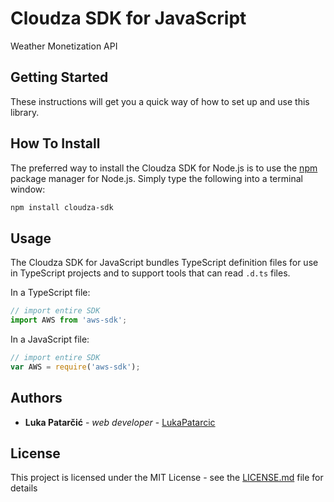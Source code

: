 # Cloudza SDK for JavaScript

Weather Monetization API

## Getting Started

These instructions will get you a quick way of how to set up and use this library.

## How To Install

The preferred way to install the Cloudza SDK for Node.js is to use the
[npm](http://npmjs.org) package manager for Node.js. Simply type the following
into a terminal window:

```sh
npm install cloudza-sdk
```

## Usage
The Cloudza SDK for JavaScript bundles TypeScript definition files for use in TypeScript projects and to support tools that can read `.d.ts` files.

In a TypeScript file:

```javascript
// import entire SDK
import AWS from 'aws-sdk';
```

In a JavaScript file:

```javascript
// import entire SDK
var AWS = require('aws-sdk');
```

## Authors

* **Luka Patarčić** - *web developer* - [LukaPatarcic](https://github.com/LukaPatarcic)

## License

This project is licensed under the MIT License - see the [LICENSE.md](LICENSE.md) file for details
